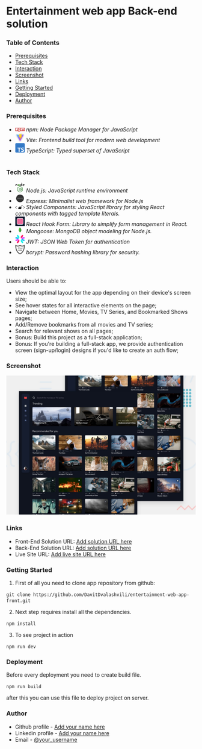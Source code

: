 # Entertainment web app Back-end solution

### Table of Contents

- [Prerequisites](#Prerequisites)
- [Tech Stack](#Tech-Stack)
- [Interaction](#Interaction)
- [Screenshot](#Screenshot)
- [Links](#Links)
- [Getting Started](#Getting-Started)
- [Deployment](#Deployment)
- [Author](#Author)

### Prerequisites

- <img src="public/readme/npm.png" width="25" style="top: 8px" /> _npm: Node Package Manager for JavaScript_
- <img src="public/readme/vite.jpg" width="25" style="top: 8px" /> _Vite: Frontend build tool for modern web development_
- <img src="public/readme/typescript.png" width="25" style="top: 8px" /> _TypeScript: Typed superset of JavaScript_

#

### Tech Stack

- <img src="public/readme/nodejs.png" width="25" style="top: 8px" /> _Node.js: JavaScript runtime environment_
- <img src="public/readme/expressjs.png" width="25" style="top: 8px" /> _Express: Minimalist web framework for Node.js_
- <img src="public/readme/styled-components.png" width="25" style="top: 8px" /> _Styled Components: JavaScript library for styling React components with tagged template literals._
- <img src="public/readme/react-hook-form.png" width="25" style="top: 8px" /> _React Hook Form: Library to simplify form management in React._
- <img src="public/readme/mongoose.png" width="25" style="top: 8px" /> _Mongoose: MongoDB object modeling for Node.js._
- <img src="public/readme/jwt.png" width="25" style="top: 8px" /> _JWT: JSON Web Token for authentication_
- <img src="public/readme/bcrypt.png" width="25" style="top: 8px" /> _bcrypt: Password hashing library for security._

### Interaction

Users should be able to:

- View the optimal layout for the app depending on their device's screen size;
- See hover states for all interactive elements on the page;
- Navigate between Home, Movies, TV Series, and Bookmarked Shows pages;
- Add/Remove bookmarks from all movies and TV series;
- Search for relevant shows on all pages;
- Bonus: Build this project as a full-stack application;
- Bonus: If you're building a full-stack app, we provide authentication screen (sign-up/login) designs if you'd like to create an auth flow;

### Screenshot

![](./public/preview.jpg)

### Links

- Front-End Solution URL: [Add solution URL here](https://github.com/DavitDvalashvili/entertainment-web-app-front)
- Back-End Solution URL: [Add solution URL here](https://github.com/DavitDvalashvili/entertainment-web-app-back)
- Live Site URL: [Add live site URL here](https://entertainment-web-app-front-dun.vercel.app)

### Getting Started

1. First of all you need to clone app repository from github:

```
git clone https://github.com/DavitDvalashvili/entertainment-web-app-front.git
```

2. Next step requires install all the dependencies.

```
npm install
```

3. To see project in action

```
npm run dev
```

### Deployment

Before every deployment you need to create build file.

```
npm run build
```

after this you can use this file to deploy project on server.

### Author

- Github profile - [Add your name here](https://github.com/DavitDvalashvili)
- Linkedin profile - [Add your name here](https://www.linkedin.com/in/davit-dvalashvili-0421b6253)
- Email - [@your_username](davitdvalashvili1996@gmail.com)
